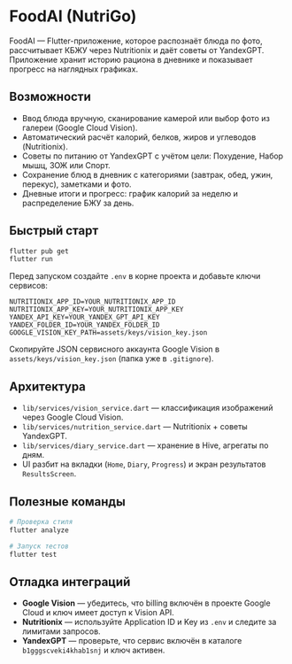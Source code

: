 # FoodAI (NutriGo)

FoodAI — Flutter-приложение, которое распознаёт блюда по фото, рассчитывает КБЖУ через Nutritionix и даёт советы от YandexGPT. Приложение хранит историю рациона в дневнике и показывает прогресс на наглядных графиках.

## Возможности

- Ввод блюда вручную, сканирование камерой или выбор фото из галереи (Google Cloud Vision).
- Автоматический расчёт калорий, белков, жиров и углеводов (Nutritionix).
- Советы по питанию от YandexGPT с учётом цели: Похудение, Набор мышц, ЗОЖ или Спорт.
- Сохранение блюд в дневник с категориями (завтрак, обед, ужин, перекус), заметками и фото.
- Дневные итоги и прогресс: график калорий за неделю и распределение БЖУ за день.

## Быстрый старт

```bash
flutter pub get
flutter run
```

Перед запуском создайте `.env` в корне проекта и добавьте ключи сервисов:

```dotenv
NUTRITIONIX_APP_ID=YOUR_NUTRITIONIX_APP_ID
NUTRITIONIX_APP_KEY=YOUR_NUTRITIONIX_APP_KEY
YANDEX_API_KEY=YOUR_YANDEX_GPT_API_KEY
YANDEX_FOLDER_ID=YOUR_YANDEX_FOLDER_ID
GOOGLE_VISION_KEY_PATH=assets/keys/vision_key.json
```

Скопируйте JSON сервисного аккаунта Google Vision в `assets/keys/vision_key.json` (папка уже в `.gitignore`).

## Архитектура

- `lib/services/vision_service.dart` — классификация изображений через Google Cloud Vision.
- `lib/services/nutrition_service.dart` — Nutritionix + советы YandexGPT.
- `lib/services/diary_service.dart` — хранение в Hive, агрегаты по дням.
- UI разбит на вкладки (`Home`, `Diary`, `Progress`) и экран результатов `ResultsScreen`.

## Полезные команды

```bash
# Проверка стиля
flutter analyze

# Запуск тестов
flutter test
```

## Отладка интеграций

- **Google Vision** — убедитесь, что billing включён в проекте Google Cloud и ключ имеет доступ к Vision API.
- **Nutritionix** — используйте Application ID и Key из `.env` и следите за лимитами запросов.
- **YandexGPT** — проверьте, что сервис включён в каталоге `b1gggscveki4khab1snj` и ключ активен.
